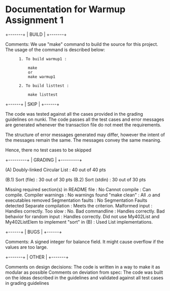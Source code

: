 Documentation for Warmup Assignment 1
=====================================

+-------+
| BUILD |
+-------+

Comments: We use "make" command to build the source for this project.
          The usage of the command is described below:

          1. To build warmup1 :

              make
              or
              make warmup1

          2. To build listtest :

              make listtest


+------+
| SKIP |
+------+

The code was tested against all the cases provided in the grading guidelines on nunki.
The code passes all the test cases and error messages are generated whenever the transaction file do not meet the requirements.

The structure of error messages generated may differ,
however the intent of the messages remain the same. The messages convey the same meaning.

Hence, there no test cases to be skipped

+---------+
| GRADING |
+---------+

(A) Doubly-linked Circular List : 40 out of 40 pts

(B.1) Sort (file) : 30 out of 30 pts
(B.2) Sort (stdin) : 30 out of 30 pts

Missing required section(s) in README file : No
Cannot compile : Can compile.
Compiler warnings : No warnings found
"make clean" : All .o and executables removed
Segmentation faults : No Segmentation Faults detected
Separate compilation : Meets the criterion.
Malformed input : Handles correctly.
Too slow : No.
Bad commandline : Handles correctly.
Bad behavior for random input : Handles correctly.
Did not use My402List and My402ListElem to implement "sort" in (B) : Used List implementations.

+------+
| BUGS |
+------+

Comments: A signed integer for balance field. It might cause overflow if the values are too large.

+-------+
| OTHER |
+-------+

Comments on design decisions: The code is written in a way to make it as modular as possible
Comments on deviation from spec: The code was built on the ideas described in the guidelines and
                                  validated against all test cases in grading guidelines
